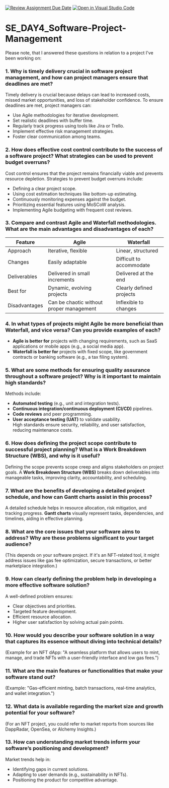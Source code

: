 [![Review Assignment Due Date](https://classroom.github.com/assets/deadline-readme-button-22041afd0340ce965d47ae6ef1cefeee28c7c493a6346c4f15d667ab976d596c.svg)](https://classroom.github.com/a/9pw6JKcu)
[![Open in Visual Studio Code](https://classroom.github.com/assets/open-in-vscode-2e0aaae1b6195c2367325f4f02e2d04e9abb55f0b24a779b69b11b9e10269abc.svg)](https://classroom.github.com/online_ide?assignment_repo_id=18543399&assignment_repo_type=AssignmentRepo)
# SE_DAY4_Software-Project-Management
Please note, that I answered these questions in relation to a project I've been working on:


### 1. **Why is timely delivery crucial in software project management, and how can project managers ensure that deadlines are met?**  
Timely delivery is crucial because delays can lead to increased costs, missed market opportunities, and loss of stakeholder confidence. To ensure deadlines are met, project managers can:  
- Use Agile methodologies for iterative development.  
- Set realistic deadlines with buffer time.  
- Regularly track progress using tools like Jira or Trello.  
- Implement effective risk management strategies.  
- Foster clear communication among teams.  


### 2. **How does effective cost control contribute to the success of a software project? What strategies can be used to prevent budget overruns?**  
Cost control ensures that the project remains financially viable and prevents resource depletion. Strategies to prevent budget overruns include:  
- Defining a clear project scope.  
- Using cost estimation techniques like bottom-up estimating.  
- Continuously monitoring expenses against the budget.  
- Prioritizing essential features using MoSCoW analysis.  
- Implementing Agile budgeting with frequent cost reviews.  


### 3. **Compare and contrast Agile and Waterfall methodologies. What are the main advantages and disadvantages of each?**  

| Feature         | Agile | Waterfall |
|---------------|------|-----------|
| Approach | Iterative, flexible | Linear, structured |
| Changes | Easily adaptable | Difficult to accommodate |
| Deliverables | Delivered in small increments | Delivered at the end |
| Best for | Dynamic, evolving projects | Clearly defined projects |
| Disadvantages | Can be chaotic without proper management | Inflexible to changes |


### 4. **In what types of projects might Agile be more beneficial than Waterfall, and vice versa? Can you provide examples of each?**  
- **Agile is better for** projects with changing requirements, such as SaaS applications or mobile apps (e.g., a social media app).  
- **Waterfall is better for** projects with fixed scope, like government contracts or banking software (e.g., a tax filing system).  


### 5. **What are some methods for ensuring quality assurance throughout a software project? Why is it important to maintain high standards?**  
Methods include:  
- **Automated testing** (e.g., unit and integration tests).  
- **Continuous integration/continuous deployment (CI/CD)** pipelines.  
- **Code reviews** and peer programming.  
- **User acceptance testing (UAT)** to validate usability.  
High standards ensure security, reliability, and user satisfaction, reducing maintenance costs.  


### 6. **How does defining the project scope contribute to successful project planning? What is a Work Breakdown Structure (WBS), and why is it useful?**  
Defining the scope prevents scope creep and aligns stakeholders on project goals. A **Work Breakdown Structure (WBS)** breaks down deliverables into manageable tasks, improving clarity, accountability, and scheduling.  


### 7. **What are the benefits of developing a detailed project schedule, and how can Gantt charts assist in this process?**  
A detailed schedule helps in resource allocation, risk mitigation, and tracking progress. **Gantt charts** visually represent tasks, dependencies, and timelines, aiding in effective planning.  


### 8. **What are the core issues that your software aims to address? Why are these problems significant to your target audience?**  
(This depends on your software project. If it's an NFT-related tool, it might address issues like gas fee optimization, secure transactions, or better marketplace integration.)  


### 9. **How can clearly defining the problem help in developing a more effective software solution?**  
A well-defined problem ensures:  
- Clear objectives and priorities.  
- Targeted feature development.  
- Efficient resource allocation.  
- Higher user satisfaction by solving actual pain points.  


### 10. **How would you describe your software solution in a way that captures its essence without diving into technical details?**  
(Example for an NFT dApp: "A seamless platform that allows users to mint, manage, and trade NFTs with a user-friendly interface and low gas fees.")  


### 11. **What are the main features or functionalities that make your software stand out?**  
(Example: "Gas-efficient minting, batch transactions, real-time analytics, and wallet integration.")  


### 12. **What data is available regarding the market size and growth potential for your software?**  
(For an NFT project, you could refer to market reports from sources like DappRadar, OpenSea, or Alchemy Insights.)  


### 13. **How can understanding market trends inform your software’s positioning and development?**  
Market trends help in:  
- Identifying gaps in current solutions.  
- Adapting to user demands (e.g., sustainability in NFTs).  
- Positioning the product for competitive advantage.  
